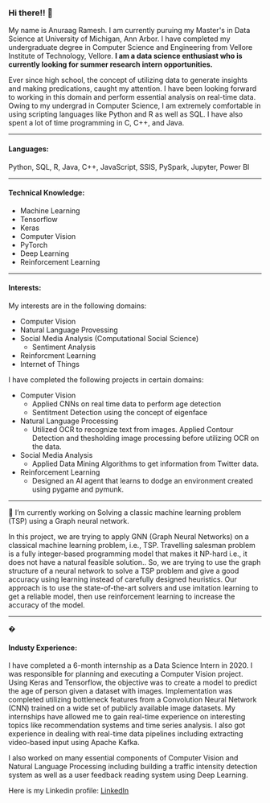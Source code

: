 ### Hi there!! 👋

My name is Anuraag Ramesh. I am currently puruing my Master's in Data Science at University of Michigan, Ann Arbor. I have completed my undergraduate degree in Computer Science and Engineering from Vellore Institute of Technology, Vellore. **I am a data science enthusiast who is currently looking for summer research intern opportunities.** 

Ever since high school, the concept of utilizing data to generate insights and making predications, caught my attention. I have been looking forward to working in this domain and perform essential analysis on real-time data. Owing to my undergrad in Computer Science, I am extremely comfortable in using scripting languages like Python and R as well as SQL. I have also spent a lot of time programming in C, C++, and Java. 

---
#### Languages:

Python, SQL, R, Java, C++, JavaScript, SSIS, PySpark, Jupyter, Power BI

---

#### Technical Knowledge:

- Machine Learning
- Tensorflow
- Keras
- Computer Vision
- PyTorch
- Deep Learning
- Reinforcement Learning

---

#### Interests:

My interests are in the following domains:
- Computer Vision
- Natural Language Provessing
- Social Media Analysis (Computational Social Science)
    - Sentiment Analysis
- Reinforcment Learning
- Internet of Things

I have completed the following projects in certain domains:
- Computer Vision
    - Applied CNNs on real time data to perform age detection
    - Sentitment Detection using the concept of eigenface
- Natural Language Processing
    - Utilized OCR to recognize text from images. Applied Contour Detection and thesholding image processing before utilizing OCR on the data.
- Social Media Analysis
    - Applied Data Mining Algorithms to get information from Twitter data.
- Reinforcement Learning
    - Designed an AI agent that learns to dodge an environment created using pygame and pymunk.

---

🔭 I’m currently working on Solving a classic machine learning problem (TSP) using a Graph neural network. 

In this project, we are trying to apply GNN (Graph Neural Networks) on a classical machine learning problem, i.e., TSP. Travelling salesman problem is a fully integer-based programming model that makes it NP-hard i.e., it does not have a natural feasible solution.. So, we are trying to use the graph structure of a neural network to solve a TSP problem and give a good accuracy using learning instead of carefully designed heuristics. Our approach is to use the state-of-the-art solvers and use imitation learning to get a reliable model, then use reinforcement learning to increase the accuracy of the model.

---
� 
#### Industy Experience: 

I have completed a 6-month internship as a Data Science Intern in 2020. I was responsible for planning and executing a Computer Vision project. Using Keras and Tensorflow, the objective was to create a model to predict the age of person given a dataset with images. Implementation was completed utilizing bottleneck features from a Convolution Neural Network (CNN) trained on a wide set of publicly available image datasets. My internships have allowed me to gain real-time experience on interesting topics like recommendation systems and time series analysis. I also got experience in dealing with real-time data pipelines including extracting video-based input using Apache Kafka.  

I also worked on many essential components of Computer Vision and Natural Language Processing including building a traffic intensity detection system as well as a user feedback reading system using Deep Learning.  

Here is my Linkedin profile: [LinkedIn](https://www.linkedin.com/in/-anuraag-ramesh/)

<!--
**anuraagr-13/anuraagr-13** is a ✨ _special_ ✨ repository because its `README.md` (this file) appears on your GitHub profile.

Here are some ideas to get you started:


- 🌱 I’m currently learning ...
- 👯 I’m looking to collaborate on ...
- 🤔 I’m looking for help with ...
- 💬 Ask me about ...
- 📫 How to reach me: ...
- 😄 Pronouns: ...
- ⚡ Fun fact: ...
-->

